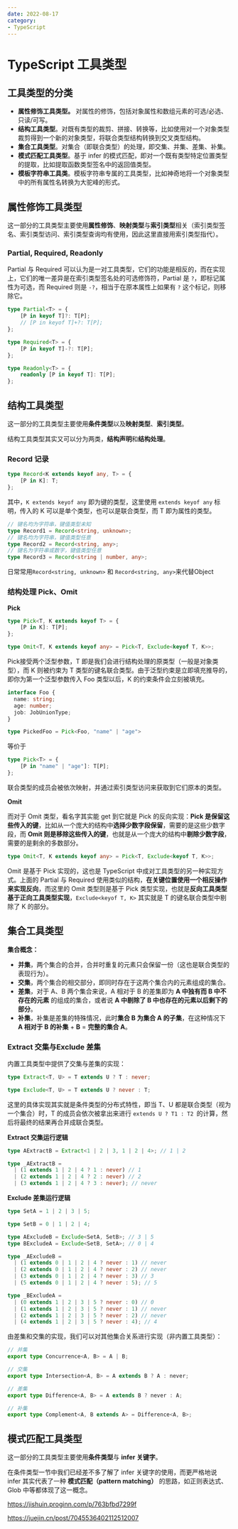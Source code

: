 ```yaml
---
date: 2022-08-17
category:
- TypeScript
---
```


# TypeScript 工具类型

## 工具类型的分类

- **属性修饰工具类型。** 对属性的修饰，包括对象属性和数组元素的可选/必选、只读/可写。
- **结构工具类型**。对既有类型的裁剪、拼接、转换等，比如使用对一个对象类型裁剪得到一个新的对象类型，将联合类型结构转换到交叉类型结构。
- **集合工具类型**。对集合（即联合类型）的处理，即交集、并集、差集、补集。
- **模式匹配工具类型**。基于 infer 的模式匹配，即对一个既有类型特定位置类型的提取，比如提取函数类型签名中的返回值类型。
- **模板字符串工具类**。模板字符串专属的工具类型，比如神奇地将一个对象类型中的所有属性名转换为大驼峰的形式。

## 属性修饰工具类型

这一部分的工具类型主要使用**属性修饰**、**映射类型**与**索引类型**相关（索引类型签名、索引类型访问、索引类型查询均有使用，因此这里直接用索引类型指代）。

### Partial, Required, Readonly

Partial 与 Required 可以认为是一对工具类型，它们的功能是相反的，而在实现上，它们的唯一差异是在索引类型签名处的可选修饰符，Partial 是 `?`，即标记属性为可选，而 Required 则是 `-?`，相当于在原本属性上如果有 `?` 这个标记，则移除它。

```ts
type Partial<T> = {
    [P in keyof T]?: T[P];
    // [P in keyof T]+?: T[P];
};

type Required<T> = {
    [P in keyof T]-?: T[P];
};

type Readonly<T> = {
    readonly [P in keyof T]: T[P];
};
```

## 结构工具类型

这一部分的工具类型主要使用**条件类型**以及**映射类型**、**索引类型**。

结构工具类型其实又可以分为两类，**结构声明**和**结构处理**。

### Record 记录

```ts
type Record<K extends keyof any, T> = {
    [P in K]: T;
};
```

其中，`K extends keyof any` 即为键的类型，这里使用 `extends keyof any` 标明，传入的 K 可以是单个类型，也可以是联合类型，而 T 即为属性的类型。

```ts
// 键名均为字符串，键值类型未知
type Record1 = Record<string, unknown>;
// 键名均为字符串，键值类型任意
type Record2 = Record<string, any>;
// 键名为字符串或数字，键值类型任意
type Record3 = Record<string | number, any>;
```

日常常用`Record<string, unknown>` 和 `Record<string, any>`来代替Object

### 结构处理 Pick、Omit 

**Pick**

```ts
type Pick<T, K extends keyof T> = {
    [P in K]: T[P];
};

type Omit<T, K extends keyof any> = Pick<T, Exclude<keyof T, K>>;
```

Pick接受两个泛型参数，T 即是我们会进行结构处理的原类型（一般是对象类型），而 K 则被约束为 T 类型的键名联合类型。由于泛型约束是立即填充推导的，即你为第一个泛型参数传入 Foo 类型以后，K 的约束条件会立刻被填充。

```ts
interface Foo {
  name: string;
  age: number;
  job: JobUnionType;
}

type PickedFoo = Pick<Foo, "name" | "age">
```

等价于

```ts
type Pick<T> = {
    [P in "name" | "age"]: T[P];
};
```

联合类型的成员会被依次映射，并通过索引类型访问来获取到它们原本的类型。

**Omit**

而对于 Omit 类型，看名字其实能 get 到它就是 Pick 的反向实现：**Pick 是保留这些传入的键**，比如从一个庞大的结构中**选择少数字段保留**，需要的是这些少数字段，而 **Omit 则是移除这些传入的键**，也就是从一个庞大的结构中**剔除少数字段**，需要的是剩余的多数部分。

```ts
type Omit<T, K extends keyof any> = Pick<T, Exclude<keyof T, K>>;
```

Omit 是基于 Pick 实现的，这也是 TypeScript 中成对工具类型的另一种实现方式。上面的 Partial 与 Required 使用类似的结构，**在关键位置使用一个相反操作来实现反向**，而这里的 Omit 类型则是基于 Pick 类型实现，也就是**反向工具类型基于正向工具类型实现**，`Exclude<keyof T, K>` 其实就是 T 的键名联合类型中剔除了 K 的部分。

## 集合工具类型

**集合概念：**

- **并集**，两个集合的合并，合并时重复的元素只会保留一份（这也是联合类型的表现行为）。
- **交集**，两个集合的相交部分，即同时存在于这两个集合内的元素组成的集合。
- **差集**，对于 A、B 两个集合来说，A 相对于 B 的差集即为 **A 中独有而 B 中不存在的元素** 的组成的集合，或者说 **A 中剔除了 B 中也存在的元素以后剩下的部分**。
- **补集**，补集是差集的特殊情况，此时**集合 B 为集合 A 的子集**，在这种情况下 **A 相对于 B 的补集** + **B** = **完整的集合 A**。

### **Extract** 交集与**Exclude** 差集

内置工具类型中提供了交集与差集的实现：

```ts
type Extract<T, U> = T extends U ? T : never;

type Exclude<T, U> = T extends U ? never : T;
```

这里的具体实现其实就是条件类型的分布式特性，即当 T、U 都是联合类型（视为一个集合）时，T 的成员会依次被拿出来进行 `extends U ? T1 : T2 `的计算，然后将最终的结果再合并成联合类型。

**Extract 交集运行逻辑**

```ts
type AExtractB = Extract<1 | 2 | 3, 1 | 2 | 4>; // 1 | 2

type _AExtractB =
  | (1 extends 1 | 2 | 4 ? 1 : never) // 1
  | (2 extends 1 | 2 | 4 ? 2 : never) // 2
  | (3 extends 1 | 2 | 4 ? 3 : never); // never
```

**Exclude 差集运行逻辑**

```ts
type SetA = 1 | 2 | 3 | 5;

type SetB = 0 | 1 | 2 | 4;

type AExcludeB = Exclude<SetA, SetB>; // 3 | 5
type BExcludeA = Exclude<SetB, SetA>; // 0 | 4

type _AExcludeB =
  | (1 extends 0 | 1 | 2 | 4 ? never : 1) // never
  | (2 extends 0 | 1 | 2 | 4 ? never : 2) // never
  | (3 extends 0 | 1 | 2 | 4 ? never : 3) // 3
  | (5 extends 0 | 1 | 2 | 4 ? never : 5); // 5

type _BExcludeA =
  | (0 extends 1 | 2 | 3 | 5 ? never : 0) // 0
  | (1 extends 1 | 2 | 3 | 5 ? never : 1) // never
  | (2 extends 1 | 2 | 3 | 5 ? never : 2) // never
  | (4 extends 1 | 2 | 3 | 5 ? never : 4); // 4
```

由差集和交集的实现，我们可以对其他集合关系进行实现（非内置工具类型）：

```ts
// 并集
export type Concurrence<A, B> = A | B;

// 交集
export type Intersection<A, B> = A extends B ? A : never;

// 差集
export type Difference<A, B> = A extends B ? never : A;

// 补集
export type Complement<A, B extends A> = Difference<A, B>;
```

## 模式匹配工具类型

这一部分的工具类型主要使用**条件类型**与 **infer 关键字**。

在条件类型一节中我们已经差不多了解了 infer 关键字的使用，而更严格地说 infer 其实代表了一种 **模式匹配（pattern matching）** 的思路，如正则表达式、Glob 中等都体现了这一概念。

https://jishuin.proginn.com/p/763bfbd7299f

https://juejin.cn/post/7045536402112512007

